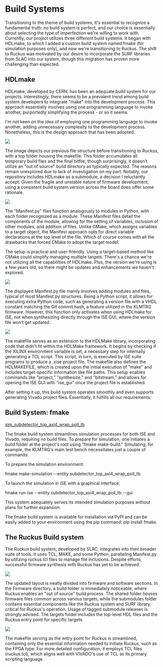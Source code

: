 
# Build Systems

Transitioning to the theme of build systems, it's essential to recognize a fundamental truth: no build system is perfect, and our choice is essentially about selecting the type of imperfection we're willing to work with. Currently, our project utilizes three different build systems. It began with HDLmake, to which I added a custom build system named fmake (for simulation purposes only), and now we're transitioning to Ruckus. The shift to Ruckus was motivated by our desire to incorporate the SURF libraries from SLAC into our system, though this migration has proven more challenging than expected.

## HDLmake

HDLmake, developed by CERN, has been an adequate build system for our projects. Interestingly, there seems to be a prevalent trend among build system developers to integrate "make" into the development process. This approach essentially involves using one programming language to invoke another, purportedly simplifying the process - or so it seems.

I'm not keen on the idea of employing one programming language to invoke another, adding unnecessary complexity to the development process. Nonetheless, this is the design approach that has been adopted.


![](attachments/Pasted%20image%2020240315161103.png)

The image depicts our previous file structure before transitioning to Ruckus, with a top folder housing the makefile. This folder accumulates all temporary build files and the final bitfile, though surprisingly, it doesn't utilize an "out of source" build directory as typically expected. The reasons remain unexplored due to lack of investigation on my part. Notably, our repository includes HDLmake as a submodule, a decision I reluctantly accept. Given the fragile and unstable nature of firmware development, using a consistent build system version across the board does offer some rationale.


![](attachments/Pasted%20image%2020240315161131.png)

The "Manifest.py" files function analogously to modules in Python, with each folder recognized as a module. These Manifest files detail the components of the module, allowing for the setting of variables, inclusion of other modules, and addition of files. Unlike CMake, which assigns variables to a target object, the Manifest approach opts for direct variable declarations at the top level of the file. Which of course comes with all the drawbacks that forced CMake to adopt the target model.

The setup is practical and user-friendly. Using a target-based method like CMake could simplify managing multiple targets. There's a chance we're not utilizing all the capabilities of HDLmake. Plus, the version we're using is a few years old, so there might be updates and enhancements we haven't explored.

![](attachments/Pasted%20image%2020240315161159.png)

The displayed Manifest.py file mainly involves adding modules and files, typical of most Manifest.py structures. Being a Python script, it allows for executing extra Python code, such as generating a version file with a VHDL constant matching the Git commit hash, a feature utilized in the KLMTRG firmware. However, this function only activates when using HDLmake for ISE, not when synthesizing directly through the ISE GUI, where the version file won't get updated.

![](attachments/Pasted%20image%2020240315161209.png)

The makefile serves as an extension to the HDLMake library, incorporating code that didn't fit within the HDLMake framework. It begins by checking if the XILINX environment variable is set, a necessary step for internally generating a TCL script. This script, in turn, is executed by ISE suite programs to produce a .xise project file. The makefile also defines the HDLMAKEFILE, which is created upon the initial execution of "make" and includes target-specific information like file paths. This setup enables commands like "project," "synthesize," and "bitstream," and allows for opening the ISE GUI with "ise_gui" once the project file is established.

After setting it up, this build system operates smoothly and even supports generating Vivado project files. Essentially, it fulfills all our requirements.

## Build System: fmake

[sim_subdetector_top_axi4_wrap_poll_tb](../Simulation/sim_subdetector_top_axi4_wrap_poll_tb.md)

The fmake build system streamlines simulation processes for both ISE and Vivado, requiring no build files. To prepare for simulation, one initiates a build folder at the project's root using "fmake make-build." Simulating, for example, the KLMTRG's main test bench necessitates just a couple of commands:

To prepare the simulation environment:

fmake make-simulation --entity subdetector_top_axi4_wrap_poll_tb

To launch the simulation in ISE with a graphical interface:

fmake run-ise --entity subdetector_top_axi4_wrap_poll_tb --gui

This system adequately serves its intended simulation purposes without plans for further expansion.

The fmake build system is available for installation via PyPI and can be easily added to your environment using the pip command: pip install fmake.

## The Ruckus Build system

The Ruckus build system, developed by SLAC, integrates into their broader suite of tools. It uses TCL, MAKE, and some Python, paralleling Manifest.py by utilizing ruckus.tcl files to manage file inclusions. Despite efforts, successful firmware synthesis with Ruckus has yet to be achieved.

![](attachments/Pasted%20image%2020240315161230.png)

The updated layout is neatly divided into firmware and software sections. In the Firmware directory, a build folder is immediately noticeable, where Ruckus enables an "out of source" build process. The shared folder houses firmware files common across various targets, while the submodules folder contains essential components like the Ruckus system and SURF library, critical for Ruckus's operation. Usage of tagged submodule releases is strongly advised. The targets folder includes the top-level HDL files and the Ruckus entry point for specific targets.

![](attachments/Pasted%20image%2020240315161255.png)

The makefile serving as the entry point for Ruckus is streamlined, containing only the essential information needed to initiate Ruckus, such as the FPGA type. For more detailed configuration, it employs TCL files (ruckus.tcl), which aligns well with VIVADO's use of TCL as its primary scripting language.